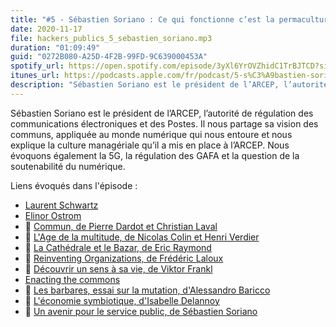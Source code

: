 ```yaml
---
title: "#5 - Sébastien Soriano : Ce qui fonctionne c’est la permaculture managériale ; une rencontre inattendue entre des gens différents"
date: 2020-11-17
file: hackers_publics_5_sebastien_soriano.mp3
duration: "01:09:49"
guid: "0272B080-A25D-4F2B-99FD-9C639000453A"
spotify_url: https://open.spotify.com/episode/3yXl6YrOVZhidC1TrBJTCD?si=DlSxB6KPQZifRyz0_wq5Yg
itunes_url: https://podcasts.apple.com/fr/podcast/5-s%C3%A9bastien-soriano-ce-qui-fonctionne-cest-la-permaculture/id1498775170?i=1000499067377
description: "Sébastien Soriano est le président de l’ARCEP, l’autorité de régulation des communications électroniques et des Postes. Il nous partage sa vision des communs, appliquée au monde numérique qui nous entoure et nous explique la culture managériale qu’il a mis en place à l’ARCEP. Nous évoquons également la 5G, la régulation des GAFA et la question de la soutenabilité du numérique. Bonne écoute !"
---
```


Sébastien Soriano est le président de l’ARCEP, l’autorité de régulation des communications électroniques et des Postes. Il nous partage sa vision des communs, appliquée au monde numérique qui nous entoure et nous explique la culture managériale qu’il a mis en place à l’ARCEP. Nous évoquons également la 5G, la régulation des GAFA et la question de la soutenabilité du numérique.

Liens évoqués dans l'épisode :

* [Laurent Schwartz](https://fr.wikipedia.org/wiki/Laurent_Schwartz_(math%C3%A9maticien))
* [Elinor Ostrom](https://fr.wikipedia.org/wiki/Elinor_Ostrom)
* 📘 [Commun, de Pierre Dardot et Christian Laval](https://www.cairn.info/commun--9782707186737.htm)
* 📘 [L'Age de la multitude, de Nicolas Colin et Henri Verdier](https://www.armand-colin.com/lage-de-la-multitude-2e-ed-entreprendre-et-gouverner-apres-la-revolution-numerique-9782200601447)
* 📘 [La Cathédrale et le Bazar, de Eric Raymond](https://fr.wikipedia.org/wiki/La_Cath%C3%A9drale_et_le_Bazar)
* 📘 [Reinventing Organizations, de Frédéric Laloux](https://www.reinventingorganizations.com/)
* 📘 [Découvrir un sens à sa vie, de Viktor Frankl](https://fr.wikipedia.org/wiki/Trotzdem_Ja_zum_Leben_sagen:_Ein_Psychologe_erlebt_das_Konzentrationslager)
* [Enacting the commons](http://enactingthecommons.la27eregion.fr/)
* 📘 [Les barbares, essai sur la mutation, d'Alessandro Baricco](http://www.gallimard.fr/Catalogue/GALLIMARD/Hors-serie-Litterature/Les-barbares)
* 📘 [L'économie symbiotique, d'Isabelle Delannoy ](https://fr.symbiotique.org/fr/)
* 📘 [Un avenir pour le service public, de Sébastien Soriano](https://www.odilejacob.fr/catalogue/sciences-humaines/sciences-politiques/un-avenir-pour-le-service-public_9782738153722.php)
